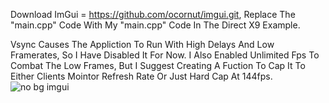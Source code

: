 Download ImGui = https://github.com/ocornut/imgui.git, Replace The "main.cpp" Code With My "main.cpp" Code In The Direct X9 Example.

Vsync Causes The Appliction To Run With High Delays And Low Framerates, So I Have Disabled It For Now. I Also Enabled Unlimited Fps To Combat The Low Frames, But I Suggest Creating A Fuction To Cap It To Either Clients Mointor Refresh Rate Or Just Hard Cap At 144fps.
![no bg imgui](https://github.com/user-attachments/assets/2a87901a-c220-43ce-8436-aacdf506bd6a)
